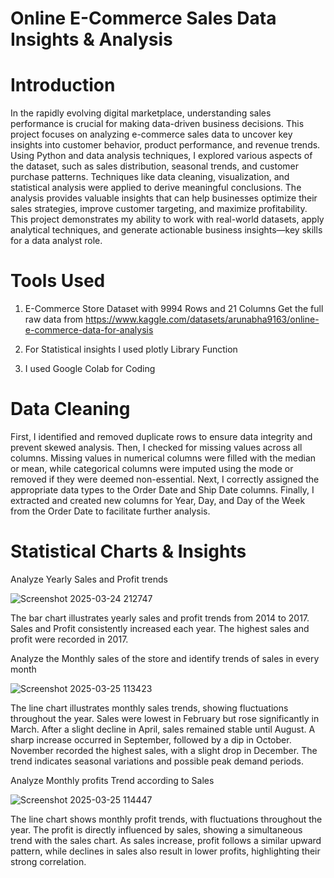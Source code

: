 # Online  E-Commerce Sales Data Insights & Analysis

 # Introduction

 In the rapidly evolving digital marketplace, understanding sales performance is crucial for making data-driven business decisions. This project focuses on analyzing e-commerce sales data to uncover key insights into customer behavior, product performance, and revenue trends.
Using Python and data analysis techniques, I explored various aspects of the dataset, such as sales distribution, seasonal trends, and customer purchase patterns. Techniques like data cleaning, visualization, and statistical analysis were applied to derive meaningful conclusions. The analysis provides valuable insights that can help businesses optimize their sales strategies, improve customer targeting, and maximize profitability.
This project demonstrates my ability to work with real-world datasets, apply analytical techniques, and generate actionable business insights—key skills for a data analyst role.

# Tools Used

1. E-Commerce Store Dataset  with 9994 Rows and 21 Columns
  Get the full raw data from https://www.kaggle.com/datasets/arunabha9163/online-e-commerce-data-for-analysis
 
2. For Statistical insights I used  plotly Library Function
3. I used Google Colab for Coding 

# Data Cleaning

First, I identified and removed duplicate rows to ensure data integrity and prevent skewed analysis. Then, I checked for missing values across all columns. Missing values in numerical columns were filled with the median or mean, while categorical columns were imputed using the mode or removed if they were deemed non-essential.
Next, I correctly assigned the appropriate data types to the Order Date and Ship Date columns. Finally, I extracted and created new columns for Year, Day, and Day of the Week from the Order Date to facilitate further analysis.

 # Statistical Charts & Insights 

Analyze Yearly Sales and Profit trends

![Screenshot 2025-03-24 212747](https://github.com/user-attachments/assets/9c80d7f6-f7c4-454e-b500-2eaf66d2b17f)

The bar chart illustrates yearly sales and profit trends from 2014 to 2017. Sales and Profit consistently increased each year. The highest sales and profit were recorded in 2017.

Analyze the Monthly sales of the store and identify trends of sales in every month

![Screenshot 2025-03-25 113423](https://github.com/user-attachments/assets/6b17c43a-1535-484e-a60e-ee8c62f5a2d3)

The line chart illustrates monthly sales trends, showing fluctuations throughout the year. Sales were lowest in February but rose significantly in March. After a slight decline in April, sales remained stable until August. A sharp increase occurred in September, followed by a dip in October. November recorded the highest sales, with a slight drop in December. The trend indicates seasonal variations and possible peak demand periods.

Analyze Monthly profits Trend according to Sales

![Screenshot 2025-03-25 114447](https://github.com/user-attachments/assets/6cd1e383-6c84-4ad9-a00b-63314254b088)

The line chart shows monthly profit trends, with fluctuations throughout the year. The profit is directly influenced by sales, showing a simultaneous trend with the sales chart. As sales increase, profit follows a similar upward pattern, while declines in sales also result in lower profits, highlighting their strong correlation.

